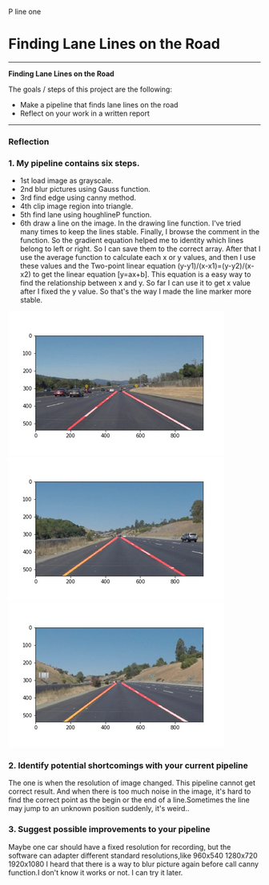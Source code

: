 P line one

# **Finding Lane Lines on the Road**

---

**Finding Lane Lines on the Road**

The goals / steps of this project are the following:
* Make a pipeline that finds lane lines on the road
* Reflect on your work in a written report


[//]: # (Image References)

[image1]: ./test_images_output/solidWhiteCurve.jpg "SolidWhiteCurve"
[image2]: ./test_images_output/solidWhiteRight.jpg "SolidWhiteRight"
[image3]: ./test_images_output/solidYellowCurve.jpg "SolidYellowCurve"
[image4]: ./test_images_output/solidYellowCurve2.jpg "SolidYellowCurve2"
[image5]: ./test_images_output/solidYellowLeft.jpg "SolidYellowLeft"
[image6]: ./test_images_output/whiteCarLaneSwitch.jpg "WhiteCarLaneSwitch"

[vedio1]: ./test_videos_output/solidYellowLeft.mp4 "SolidYellowLeftVedio"

---

### Reflection

### 1. My pipeline contains six steps.
* 1st load image as grayscale. 
* 2nd blur pictures using Gauss function.
* 3rd find edge using canny method. 
* 4th clip image region into triangle. 
* 5th find lane using houghlineP function. 
* 6th draw a line on the image.
	In the drawing line function. I've tried many times to keep the lines stable. Finally, I browse the comment in the function.
	So the gradient equation helped me to identity which lines belong to left or right. So I can save them to the correct array.
	After that I use the average function to calculate each x or y values, and then I use these values and the Two-point linear equation (y-y1)/(x-x1)=(y-y2)/(x-x2) to get the linear equation [y=ax+b].
	This equation is a easy way to find the relationship between x and y.
	So far I can use it to get x value after I fixed the y value.
	So that's the way I made the line marker more stable.

![alt text][image1]
![alt text][image3]
![alt text][image4]

### 2. Identify potential shortcomings with your current pipeline

The one is when the resolution of image changed. This pipeline cannot get correct result.
And when there is too much noise in the image, it's hard to find the correct point as the begin or the end of a line.Sometimes the line may jump to
an unknown position suddenly, it's weird..

### 3. Suggest possible improvements to your pipeline

Maybe one car should have a fixed resolution for recording, but the software can adapter different standard resolutions,like 960x540 1280x720 1920x1080
I heard that there is a way to blur picture again before call canny function.I don't know it works or not.
I can try it later.
